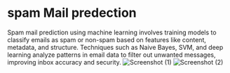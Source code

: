 # spam Mail predection
Spam mail prediction using machine learning involves training models to classify emails as spam or non-spam based on features like content, metadata, and structure. Techniques such as Naive Bayes, SVM, and deep learning analyze patterns in email data to filter out unwanted messages, improving inbox accuracy and security.
![Screenshot (1)](https://github.com/user-attachments/assets/416e7b66-a9a0-4c51-a36b-ddcb0c3146d5)
![Screenshot (2)](https://github.com/user-attachments/assets/81aa2c3e-4388-47af-80a6-584b9b714970)

